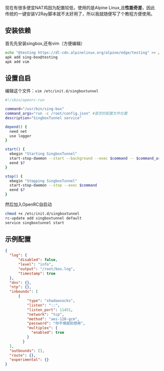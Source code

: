 现在有很多便宜NAT鸡因为配置较低，使用的是Alpine Linux,且**性能奇差**，因此传统的一键安装V2Ray脚本就不太好用了，所以我就随便写了个教程方便使用。


## 安装依赖
首先先安装singbox,还有vim（方便编辑）  
```bash
echo "@testing https://dl-cdn.alpinelinux.org/alpine/edge/testing" >> /etc/apk/repositories
apk add sing-box@testing
apk add vim
```

## 设置自启
编辑这个文件：`vim /etc/init.d/singboxtunnel`
```bash
#!/sbin/openrc-run

command="/usr/bin/sing-box"
command_args="run -c /root/config.json" #是您的配置文件位置
description="SingboxTunnel service"

depend() {
  need net
  use logger
}

start() {
  ebegin "Starting SingboxTunnel"
  start-stop-daemon --start --background --exec $command -- $command_args
  eend $?
}

stop() {
  ebegin "Stopping SingboxTunnel"
  start-stop-daemon --stop --exec $command
  eend $?
}
```
然后加入OpenRC自启动  
```bash
chmod +x /etc/init.d/singboxtunnel
rc-update add singboxtunnel default
service singboxtunnel start
```

## 示例配置
```json
{
  "log": {
      "disabled": false,
      "level": "info",
      "output": "/root/box.log",
      "timestamp": true
  },
  "dns": {},
  "ntp": {},
  "inbounds": [
      {
          "type": "shadowsocks",
          "listen": "::",
          "listen_port": 11451,
          "network": "tcp",
          "method": "aes-128-gcm",
          "password": "你不填就别想用",
          "multiplex": {
            "enabled": true
          }
        }
  ],
  "outbounds": [],
  "route": {},
  "experimental": {}
}
```
